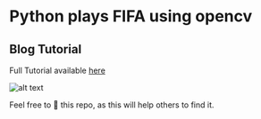 
# Python plays FIFA using opencv 

## Blog Tutorial

Full Tutorial available [here](https://loopthrough.tech/python-plays-fifa)

![alt text](https://digitalpress.fra1.cdn.digitaloceanspaces.com/ccplh0g/2021/01/Web_Photo_Editor--2-.jpg)

Feel free to 🌟 this repo, as this will   help others  to  find it.
